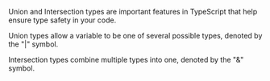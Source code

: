 Union and Intersection types are important features in TypeScript that help ensure type safety in your code.

Union types allow a variable to be one of several possible types, denoted by the "|" symbol.

Intersection types combine multiple types into one, denoted by the "&" symbol.